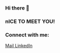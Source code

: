 ### Hi there 👋
### nICE TO MEET YOU!

### Connect with me:

<p align="left">
  <a href="mailto: petran_laurentiu@yahoo.com"> Mail
    
  </a>
  <a href="https://www.linkedin.com/in/petran-laurentiu-emil/">LinkedIn
    
  </a>
</p>
<!--
**petranlaurentiu/petranlaurentiu** is a ✨ _special_ ✨ repository because its `README.md` (this file) appears on your GitHub profile.

Here are some ideas to get you started:

- 🔭 I’m currently working on ...
- 🌱 I’m currently learning ...
- 👯 I’m looking to collaborate on ...
- 🤔 I’m looking for help with ...
- 💬 Ask me about ...
- 📫 How to reach me: ...
- 😄 Pronouns: ...
- ⚡ Fun fact: ...
-->
